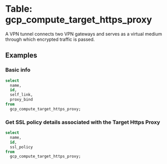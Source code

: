 # Table: gcp_compute_target_https_proxy

A VPN tunnel connects two VPN gateways and serves as a virtual medium through which encrypted traffic is passed.

## Examples

### Basic info

```sql
select
  name,
  id,
  self_link,
  proxy_bind
from
  gcp_compute_target_https_proxy;
```

### Get SSL policy details associated with the Target Https Proxy

```sql
select
  name,
  id,
  ssl_policy
from
  gcp_compute_target_https_proxy;
```
